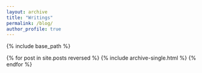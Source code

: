 ```yaml
---
layout: archive
title: "Writings"
permalink: /blog/
author_profile: true
---
```


{% include base_path %}

{% for post in site.posts reversed %} {% include archive-single.html %} {% endfor %}
